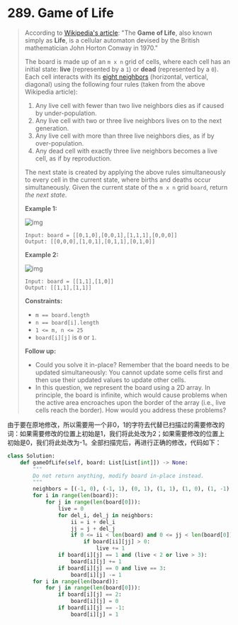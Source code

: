 # 289. Game of Life

> According to [Wikipedia's article](https://en.wikipedia.org/wiki/Conway's_Game_of_Life): "The **Game of Life**, also known simply as **Life**, is a cellular automaton devised by the British mathematician John Horton Conway in 1970."
>
> The board is made up of an `m x n` grid of cells, where each cell has an initial state: **live** (represented by a `1`) or **dead** (represented by a `0`). Each cell interacts with its [eight neighbors](https://en.wikipedia.org/wiki/Moore_neighborhood) (horizontal, vertical, diagonal) using the following four rules (taken from the above Wikipedia article):
>
> 1. Any live cell with fewer than two live neighbors dies as if caused by under-population.
> 2. Any live cell with two or three live neighbors lives on to the next generation.
> 3. Any live cell with more than three live neighbors dies, as if by over-population.
> 4. Any dead cell with exactly three live neighbors becomes a live cell, as if by reproduction.
>
> The next state is created by applying the above rules simultaneously to every cell in the current state, where births and deaths occur simultaneously. Given the current state of the `m x n` grid `board`, return *the next state*.
>
>  
>
> **Example 1:**
>
> ![img](https://assets.leetcode.com/uploads/2020/12/26/grid1.jpg)
>
> ```
> Input: board = [[0,1,0],[0,0,1],[1,1,1],[0,0,0]]
> Output: [[0,0,0],[1,0,1],[0,1,1],[0,1,0]]
> ```
>
> **Example 2:**
>
> ![img](https://assets.leetcode.com/uploads/2020/12/26/grid2.jpg)
>
> ```
> Input: board = [[1,1],[1,0]]
> Output: [[1,1],[1,1]]
> ```
>
>  
>
> **Constraints:**
>
> - `m == board.length`
> - `n == board[i].length`
> - `1 <= m, n <= 25`
> - `board[i][j]` is `0` or `1`.
>
>  
>
> **Follow up:**
>
> - Could you solve it in-place? Remember that the board needs to be updated simultaneously: You cannot update some cells first and then use their updated values to update other cells.
> - In this question, we represent the board using a 2D array. In principle, the board is infinite, which would cause problems when the active area encroaches upon the border of the array (i.e., live cells reach the border). How would you address these problems?

由于要在原地修改，所以需要用一个非0，1的字符去代替已扫描过的需要修改的词：如果需要修改的位置上初始是1，我们将此处改为2；如果需要修改的位置上初始是0，我们将此处改为-1。全部扫描完后，再进行正确的修改，代码如下：

```python
class Solution:
    def gameOfLife(self, board: List[List[int]]) -> None:
        """
        Do not return anything, modify board in-place instead.
        """
        neighbors = [(-1, 0), (-1, 1), (0, 1), (1, 1), (1, 0), (1, -1), (0, -1), (-1, -1)]
        for i in range(len(board)):
            for j in range(len(board[0])):
                live = 0
                for del_i, del_j in neighbors:
                    ii = i + del_i
                    jj = j + del_j
                    if 0 <= ii < len(board) and 0 <= jj < len(board[0]):
                        if board[ii][jj] > 0:
                            live += 1
                if board[i][j] == 1 and (live < 2 or live > 3):
                    board[i][j] += 1
                if board[i][j] == 0 and live == 3:
                    board[i][j] -= 1
        for i in range(len(board)):
            for j in range(len(board[0])):
                if board[i][j] == 2:
                    board[i][j] = 0
                if board[i][j] == -1:
                    board[i][j] = 1
```